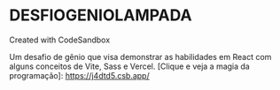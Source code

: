 # DESFIOGENIOLAMPADA
Created with CodeSandbox

Um desafio de gênio que visa demonstrar as habilidades em React com alguns conceitos de Vite, Sass e Vercel.
[Clique e veja a magia da programação]: https://j4dtd5.csb.app/
